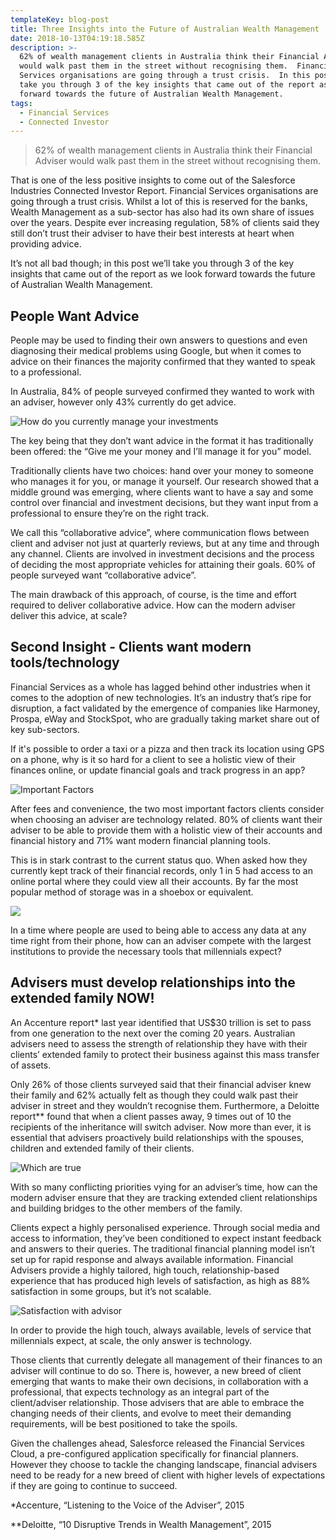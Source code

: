 ```yaml
---
templateKey: blog-post
title: Three Insights into the Future of Australian Wealth Management
date: 2018-10-13T04:19:18.585Z
description: >-
  62% of wealth management clients in Australia think their Financial Adviser
  would walk past them in the street without recognising them.  Financial
  Services organisations are going through a trust crisis.  In this post we’ll
  take you through 3 of the key insights that came out of the report as we look
  forward towards the future of Australian Wealth Management.
tags:
  - Financial Services
  - Connected Investor
---
```

> 62% of wealth management clients in Australia think their Financial Adviser would walk past them in the street without recognising them.

That is one of the less positive insights to come out of the Salesforce Industries Connected Investor Report. Financial Services organisations are going through a trust crisis. Whilst a lot of this is reserved for the banks, Wealth Management as a sub-sector has also had its own share of issues over the years. Despite ever increasing regulation, 58% of clients said they still don’t trust their adviser to have their best interests at heart when providing advice.

It’s not all bad though; in this post we’ll take you through 3 of the key insights that came out of the report as we look forward towards the future of Australian Wealth Management.

## People Want Advice

People may be used to finding their own answers to questions and even diagnosing their medical problems using Google, but when it comes to advice on their finances the majority confirmed that they wanted to speak to a professional.

In Australia, 84% of people surveyed confirmed they wanted to work with an adviser, however only 43% currently do get advice.

![How do you currently manage your investments](/img/advice.png)

The key being that they don’t want advice in the format it has traditionally been offered: the “Give me your money and I’ll manage it for you” model.

Traditionally clients have two choices: hand over your money to someone who manages it for you, or manage it yourself.  Our research showed that a middle ground was emerging, where clients want to have a say and some control over financial and investment decisions, but they want input from a professional to ensure they’re on the right track.  

We call this “collaborative advice”, where communication flows between client and adviser not just at quarterly reviews, but at any time and through any channel.  Clients are involved in investment decisions and the process of deciding the most appropriate vehicles for attaining their goals. 60% of people surveyed want “collaborative advice”.

The main drawback of this approach, of course, is the time and effort required to deliver collaborative advice.  How can the modern adviser deliver this advice, at scale?

## Second Insight - Clients want modern tools/technology

Financial Services as a whole has lagged behind other industries when it comes to the adoption of new technologies.  It’s an industry that’s ripe for disruption, a fact validated by the emergence of companies like Harmoney, Prospa, eWay and StockSpot, who are gradually taking market share out of key sub-sectors.

If it's possible to order a taxi or a pizza and then track its location using GPS on a phone, why is it so hard for a client to see a holistic view of their finances online, or update financial goals and track progress in an app?

![Important Factors](/img/factos.png)

After fees and convenience, the two most important factors clients consider when choosing an adviser are technology related. 80% of clients want their adviser to be able to provide them with a holistic view of their accounts and financial history and 71% want modern financial planning tools.

This is in stark contrast to the current status quo. When asked how they currently kept track of their financial records, only 1 in 5 had access to an online portal where they could view all their accounts. By far the most popular method of storage was in a shoebox or equivalent.

![](/img/current.png)

In a time where people are used to being able to access any data at any time right from their phone, how can an adviser compete with the largest institutions to provide the necessary tools that millennials expect?

## Advisers must develop relationships into the extended family NOW!

An Accenture report* last year identified that US$30 trillion is set to pass from one generation to the next over the coming 20 years. Australian advisers need to assess the strength of relationship they have with their clients’ extended family to protect their business against this mass transfer of assets.

Only 26% of those clients surveyed said that their financial adviser knew their family and 62% actually felt as though they could walk past their adviser in street and they wouldn’t recognise them. Furthermore, a Deloitte report\*\* found that when a client passes away, 9 times out of 10 the recipients of the inheritance will switch adviser. Now more than ever, it is essential that advisers proactively build relationships with the spouses, children and extended family of their clients.

![Which are true](/img/factors.png)

With so many conflicting priorities vying for an adviser’s time, how can the modern adviser ensure that they are tracking extended client relationships and building bridges to the other members of the family.

Clients expect a highly personalised experience. Through social media and access to information, they’ve been conditioned to expect instant feedback and answers to their queries. The traditional financial planning model isn’t set up for rapid response and always available information.  Financial Advisers provide a highly tailored, high touch, relationship-based experience that has produced high levels of satisfaction, as high as 88% satisfaction in some groups, but it’s not scalable.

![Satisfaction with advisor](/img/satisfaction.png)

In order to provide the high touch, always available, levels of service that millennials expect, at scale, the only answer is technology.  

Those clients that currently delegate all management of their finances to an adviser will continue to do so. There is, however, a new breed of client emerging that wants to make their own decisions, in collaboration with a professional, that expects technology as an integral part of the client/adviser relationship. Those advisers that are able to embrace the changing needs of their clients, and evolve to meet their demanding requirements, will be best positioned to take the spoils.

Given the challenges ahead, Salesforce released the Financial Services Cloud, a pre-configured application specifically for financial planners. However they choose to tackle the changing landscape, financial advisers need to be ready for a new breed of client with higher levels of expectations if they are going to continue to succeed.

\*Accenture, “Listening to the Voice of the Adviser”, 2015

\*\*Deloitte, “10 Disruptive Trends in Wealth Management”, 2015
